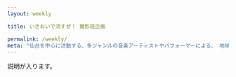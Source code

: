 ```yaml
---
layout: weekly

title: いきおいで流すぜ！ 撮影班企画

permalink: /weekly/
meta: "仙台を中心に活動する、多ジャンルの音楽アーティストやパフォーマーによる、 地域の特色を活かした多彩なインターネットプログラム（番組）の制作と配信を行います。"
---
```


説明が入ります。
